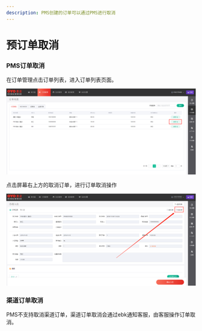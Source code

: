 ```yaml
---
description: PMS创建的订单可以通过PMS进行取消
---
```


# 预订单取消

### PMS订单取消

在订单管理点击订单列表，进入订单列表页面。

![&#x70B9;&#x51FB;&#x9700;&#x8981;&#x53D6;&#x6D88;&#x8BA2;&#x5355;&#x7684;&#x529E;&#x7406;&#x5165;&#x4F4F;&#x6309;&#x94AE;&#xFF0C;&#x8FDB;&#x5165;&#x9884;&#x8BA2;&#x5355;&#x8BE6;&#x60C5;](../../.gitbook/assets/image%20%2896%29.png)

点击屏幕右上方的取消订单，进行订单取消操作

![&#x70B9;&#x51FB;&#x53D6;&#x6D88;&#x8BA2;&#x5355;](../../.gitbook/assets/image%20%2812%29.png)

### 渠道订单取消

PMS不支持取消渠道订单，渠道订单取消会通过ebk通知客服，由客服操作订单取消。  


